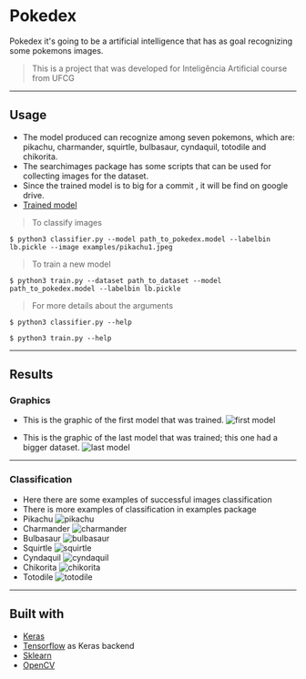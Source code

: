 # Pokedex

Pokedex it's going to be a artificial intelligence that has as goal recognizing some pokemons images.

> This is a project that was developed for Inteligência Artificial course from UFCG

---

## Usage

- The model produced can recognize among seven pokemons, which are: pikachu, charmander, squirtle, bulbasaur, cyndaquil, totodile and chikorita.
- The searchimages package has some scripts that can be used for collecting images for the dataset.
- Since the trained model is to big for a commit , it will be find on google drive.
- [Trained model](https://drive.google.com/file/d/1DA2EeCIO4FF8kHjEIJm82oFO_K7hvA-r/view?usp=sharing)

> To classify images
```shell
$ python3 classifier.py --model path_to_pokedex.model --labelbin lb.pickle --image examples/pikachu1.jpeg
```

> To train a new model
```shell
$ python3 train.py --dataset path_to_dataset --model path_to_pokedex.model --labelbin lb.pickle
```

> For more details about the arguments
```
$ python3 classifier.py --help
```
```
$ python3 train.py --help
```
---

## Results

### Graphics

- This is the graphic of the first model that was trained.
 ![first model](https://github.com/thaynnara007/pokedex/blob/master/first_model_plot.png)

- This is the graphic of the last model that was trained; this one had a bigger dataset.
 ![last model](https://github.com/thaynnara007/pokedex/blob/master/last_model_plot.png)

---

### Classification

- Here there are some examples of successful images classification
- There is more examples of classification in examples package
- Pikachu
 ![pikachu](https://github.com/thaynnara007/pokedex/blob/master/examples/pikachu.png)
- Charmander
 ![charmander](https://github.com/thaynnara007/pokedex/blob/master/examples/charmander.png)
- Bulbasaur
 ![bulbasaur](https://github.com/thaynnara007/pokedex/blob/master/examples/bulbasaur.png)
- Squirtle
 ![squirtle](https://github.com/thaynnara007/pokedex/blob/master/examples/squirtle.png)
- Cyndaquil
 ![cyndaquil](https://github.com/thaynnara007/pokedex/blob/master/examples/cyndaquil2.png)
- Chikorita
 ![chikorita](https://github.com/thaynnara007/pokedex/blob/master/examples/chikorita.png)
- Totodile
 ![totodile](https://github.com/thaynnara007/pokedex/blob/master/examples/totodile.png)

---

## Built with

- [Keras](https://keras.io/)
- [Tensorflow](https://www.tensorflow.org/) as Keras backend
- [Sklearn](https://scikit-learn.org/stable/)
- [OpenCV](https://opencv.org/)

